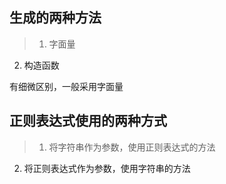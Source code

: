 ## 生成的两种方法
>1. 字面量
2. 构造函数

有细微区别，一般采用字面量

## 正则表达式使用的两种方式
>1. 将字符串作为参数，使用正则表达式的方法
2. 将正则表达式作为参数，使用字符串的方法

